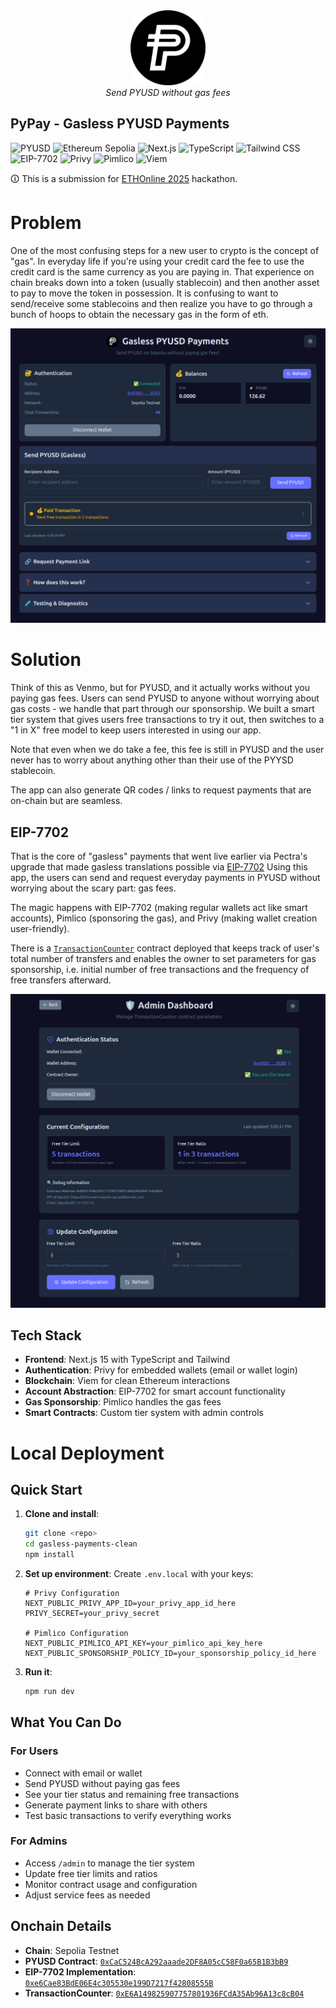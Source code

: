 <div align="center">
  <img src="/public/images/pyusd.png" alt="PyPay Logo" width="120" height="120">
  <br>
  <em>Send PYUSD without gas fees</em>
</div>

## PyPay - Gasless PYUSD Payments

![PYUSD](https://img.shields.io/badge/PYUSD-Stablecoin-00D4AA?style=for-the-badge)
![Ethereum Sepolia](https://img.shields.io/badge/Ethereum_Sepolia-Testnet-3C3C3D?style=for-the-badge&logo=ethereum)
![Next.js](https://img.shields.io/badge/Next.js-15-black?style=for-the-badge&logo=next.js)
![TypeScript](https://img.shields.io/badge/TypeScript-5.0-blue?style=for-the-badge&logo=typescript)
![Tailwind CSS](https://img.shields.io/badge/Tailwind_CSS-3.0-38B2AC?style=for-the-badge&logo=tailwind-css)
![EIP-7702](https://img.shields.io/badge/EIP--7702-Account_Abstraction-627EEA?style=for-the-badge)
![Privy](https://img.shields.io/badge/Privy-Wallet_Authentication-6366F1?style=for-the-badge)
![Pimlico](https://img.shields.io/badge/Pimlico-Gas_Sponsorship-FF6B6B?style=for-the-badge)
![Viem](https://img.shields.io/badge/Viem-Ethereum_Client-FF6B35?style=for-the-badge)

🛈 This is a submission for [ETHOnline 2025](https://ethglobal.com/events/ethonline2025/info/details) hackathon.

# Problem

One of the most confusing steps for a new user to crypto is the concept of "gas". In everyday life if you're using your credit card the fee to use the credit card is the same currency as you are paying in. That experience on chain breaks down into a token (usually stablecoin) and then another asset to pay to move the token in possession. It is confusing to want to send/receive some stablecoins and then realize you have to go through a bunch of hoops to obtain the necessary gas in the form of eth.

![app-screenshot](/public/images/screenshot-app.png)

# Solution

Think of this as Venmo, but for PYUSD, and it actually works without you paying gas fees. Users can send PYUSD to anyone without worrying about gas costs - we handle that part through our sponsorship. We built a smart tier system that gives users free transactions to try it out, then switches to a "1 in X" free model to keep users interested in using our app.

Note that even when we do take a fee, this fee is still in PYUSD and the user never has to worry about anything other than their use of the PYYSD stablecoin.

The app can also generate QR codes / links to request payments that are on-chain but are seamless.

## EIP-7702

That is the core of "gasless" payments that went live earlier via Pectra's upgrade that made gasless translations possible via [EIP-7702](https://eips.ethereum.org/EIPS/eip-7702) Using this app, the users can send and request everyday payments in PYUSD without worrying about the scary part: gas fees.

The magic happens with EIP-7702 (making regular wallets act like smart accounts), Pimlico (sponsoring the gas), and Privy (making wallet creation user-friendly).

There is a [`TransactionCounter`](https://eth-sepolia.blockscout.com/address/0xE6A149825907757801936FCdA35Ab96A13c8cB04?tab=contract) contract deployed that keeps track of user's total number of transfers and enables the owner to set parameters for gas sponsorship, i.e. initial number of free transactions and the frequency of free transfers afterward.

![admin-dashboard-screenshot](/public/images/screenshot-admin-dashboard.png)

## Tech Stack

- **Frontend**: Next.js 15 with TypeScript and Tailwind
- **Authentication**: Privy for embedded wallets (email or wallet login)
- **Blockchain**: Viem for clean Ethereum interactions
- **Account Abstraction**: EIP-7702 for smart account functionality
- **Gas Sponsorship**: Pimlico handles the gas fees
- **Smart Contracts**: Custom tier system with admin controls

# Local Deployment

## Quick Start

1. **Clone and install**:

   ```bash
   git clone <repo>
   cd gasless-payments-clean
   npm install
   ```

2. **Set up environment**:
   Create `.env.local` with your keys:

   ```env
   # Privy Configuration
   NEXT_PUBLIC_PRIVY_APP_ID=your_privy_app_id_here
   PRIVY_SECRET=your_privy_secret

   # Pimlico Configuration
   NEXT_PUBLIC_PIMLICO_API_KEY=your_pimlico_api_key_here
   NEXT_PUBLIC_SPONSORSHIP_POLICY_ID=your_sponsorship_policy_id_here
   ```

3. **Run it**:
   ```bash
   npm run dev
   ```

## What You Can Do

### For Users

- Connect with email or wallet
- Send PYUSD without paying gas fees
- See your tier status and remaining free transactions
- Generate payment links to share with others
- Test basic transactions to verify everything works

### For Admins

- Access `/admin` to manage the tier system
- Update free tier limits and ratios
- Monitor contract usage and configuration
- Adjust service fees as needed

## Onchain Details

- **Chain**: Sepolia Testnet
- **PYUSD Contract**: [`0xCaC524BcA292aaade2DF8A05cC58F0a65B1B3bB9`](https://docs.paxos.com/guides/stablecoin/pyusd/testnet)
- **EIP-7702 Implementation**: [`0xe6Cae83BdE06E4c305530e199D7217f42808555B`](https://eth-sepolia.blockscout.com/address/0xe6Cae83BdE06E4c305530e199D7217f42808555B?tab=contract)
- **TransactionCounter**: [`0xE6A149825907757801936FCdA35Ab96A13c8cB04`](https://eth-sepolia.blockscout.com/address/0xE6A149825907757801936FCdA35Ab96A13c8cB04?tab=contract)
